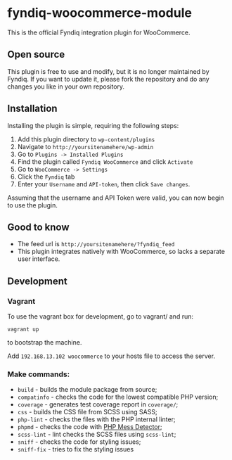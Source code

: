 # fyndiq-woocommerce-module
This is the official Fyndiq integration plugin for WooCommerce. 

## Open source
This plugin is free to use and modify, but it is no longer maintained by Fyndiq. If you want to update it, please fork the repository and do any changes you like in your own repository. 

## Installation
Installing the plugin is simple, requiring the following steps:

1. Add this plugin directory to `wp-content/plugins`
1. Navigate to `http://yoursitenamehere/wp-admin`
1. Go to `Plugins -> Installed Plugins`
1. Find the plugin called `Fyndiq WooCommerce` and click `Activate`
1. Go to `WooCommerce -> Settings`
1. Click the `Fyndiq` tab
1. Enter your `Username` and `API-token`, then click `Save changes`.

Assuming that the username and API Token were valid, you can now begin to use the plugin.
## Good to know

* The feed url is `http://yoursitenamehere/?fyndiq_feed`
* This plugin integrates natively with WooCommerce, so lacks a separate user interface.

## Development

### Vagrant
To use the vagrant box for development, go to vagrant/ and run:

`vagrant up`

to bootstrap the machine.

Add `192.168.13.102 woocommerce` to your hosts file to access the server. 

### Make commands:

* `build` - builds the module package from source;
* `compatinfo` - checks the code for the lowest compatible PHP version;
* `coverage` - generates test coverage report in `coverage/`;
* `css` - builds the CSS file from SCSS using SASS;
* `php-lint` - checks the files with the PHP internal linter;
* `phpmd` - checks the code with [PHP Mess Detector](http://phpmd.org/);
* `scss-lint` - lint checks the SCSS files using `scss-lint`;
* `sniff` - checks the code for styling issues;
* `sniff-fix` - tries to fix the styling issues
